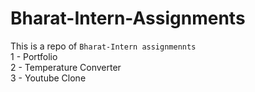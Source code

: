 # Bharat-Intern-Assignments
This is a repo of `Bharat-Intern assignmennts` <br>
1 - Portfolio <br>
2 - Temperature Converter <br>
3 - Youtube Clone

